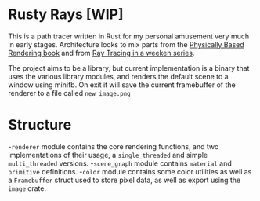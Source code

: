 # Rusty Rays [WIP]
This is a path tracer written in Rust for my personal amusement very much in early stages. Architecture looks to mix parts from the [Physically Based Rendering book](https://www.pbr-book.org/4ed/contents) and from [Ray Tracing in a weeken series](https://raytracing.github.io/books/RayTracingInOneWeekend.html).

The project aims to be a library, but current implementation is a binary that uses the various library modules, and renders the default scene to a window using minifb. On exit it will save the current framebuffer of the renderer to a file called `new_image.png`

# Structure
-`renderer` module contains the core rendering functions, and two implementations of their usage, a `single_threaded` and simple `multi_threaded` versions.
-`scene_graph` module contains `material` and `primitive` definitions.
-`color` module contains some color utilities as well as a `Framebuffer` struct used to store pixel data, as well as export using the `image` crate.

